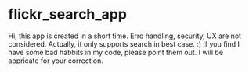 # flickr_search_app
Hi, this app is created in a short time. Erro handling, security, UX are not considered.
Actually, it only supports search in best case. :)
If you find I have some bad habbits in my code, please point them out. 
I will be appricate for your correction. 

